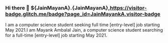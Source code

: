 ### Hi there 👋 ${JainMayanA}.{JainMayanA},https://visitor-badge.glitch.me/badge?page_id=JainMayankA.visitor-badge
I am a computer science student seeking full time [entry-level] job starting May 2021.I am Mayank Ambalal Jain, a computer science student searching for a full-time [entry-level] job starting May 2021.  

<!--
**JainMayankA/JainMayankA** is a ✨ _special_ ✨ repository because its `README.md` (this file) appears on your GitHub profile.

Here are some ideas to get you started:

- 🔭 I’m currently working on MERN stack
- 🌱 I’m currently learning React hooks
- 👯 I’m looking to collaborate on Computer Vision in Medical Domain
- 💬 Ask me about ...
- 📫 How to reach me: maxjain71@gmail.com
- ⚡ Fun fact: 
-->

